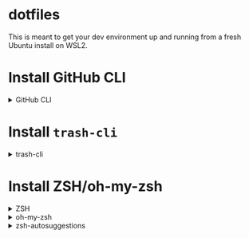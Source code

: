 # dotfiles

This is meant to get your dev environment up and running from a fresh Ubuntu install on WSL2.

# Install GitHub CLI

<details>
  <summary>GitHub CLI</summary>
  
  ```
  sudo apt install gh
  gh auth login
  ```
 
  - select 'GitHub.com'
  - select HTTPS
  - Yes to authenticate with GitHub credentials
  - Log in with a web browser
</details>


# Install `trash-cli`

<details>
  <summary>trash-cli</summary>
  
  Main reason for this tool is that WSL does not have a recycle bin.
  
  `trash-cli` provides a safer way to delete files and folders, allowing them to be recovered.
  
  ```
  sudo apt install trash-cli
  ```
  
  Note that there are several aliases for this tool in the `.zshrc` file
</details>


# Install ZSH/oh-my-zsh

<details>
  <summary>ZSH</summary>
 
  ```
  sudo apt install zsh
  
  # verify installation
  zsh --version

  # set as default shell
  chsh -s $(which zsh)
  ```
  
  - Exit terminal
  - Re-open terminal
  - You are then prompted with a list of options regarding `.zshrc` file
    - Select option `(0)`
  

</details>

<details>
  <summary>oh-my-zsh</summary>
  Note that `zsh` must be installed prior to installing `oh-my-zsh`
  
  ```
  sh -c "$(curl -fsSL https://raw.githubusercontent.com/ohmyzsh/ohmyzsh/master/tools/install.sh)"
  ```

  - Then copy the contents of the `.zshrc` in this repo into `~/.zshrc`
</details>

<details>
  <summary>zsh-autosuggestions</summary>
  
  ```
  git clone https://github.com/zsh-users/zsh-autosuggestions ${ZSH_CUSTOM:-~/.oh-my-zsh/custom}/plugins/zsh-autosuggestions
  ```
</details>
